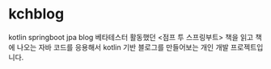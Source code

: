 # kchblog
kotlin springboot jpa blog 
베타테스터 활동했던 <점프 투 스프링부트> 책을 읽고 책에 나오는 자바 코드를 응용해서 kotlin 기반 블로그를 만들어보는 개인 개발 프로젝트입니다.

